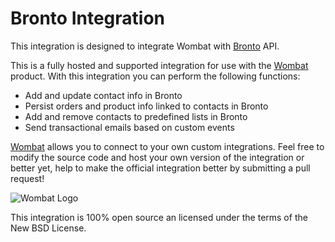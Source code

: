 # Bronto Integration

This integration is designed to integrate Wombat with
[Bronto](http://bronto.com/) API.

This is a fully hosted and supported integration for use with the [Wombat](http://wombat.co)
product. With this integration you can perform the following functions:

* Add and update contact info in Bronto
* Persist orders and product info linked to contacts in Bronto
* Add and remove contacts to predefined lists in Bronto
* Send transactional emails based on custom events

[Wombat](http://wombat.co) allows you to connect to your own custom integrations.
Feel free to modify the source code and host your own version of the integration
or better yet, help to make the official integration better by submitting a pull request!

![Wombat Logo](http://spreecommerce.com/images/wombat_logo.png)

This integration is 100% open source an licensed under the terms of the New BSD License.
